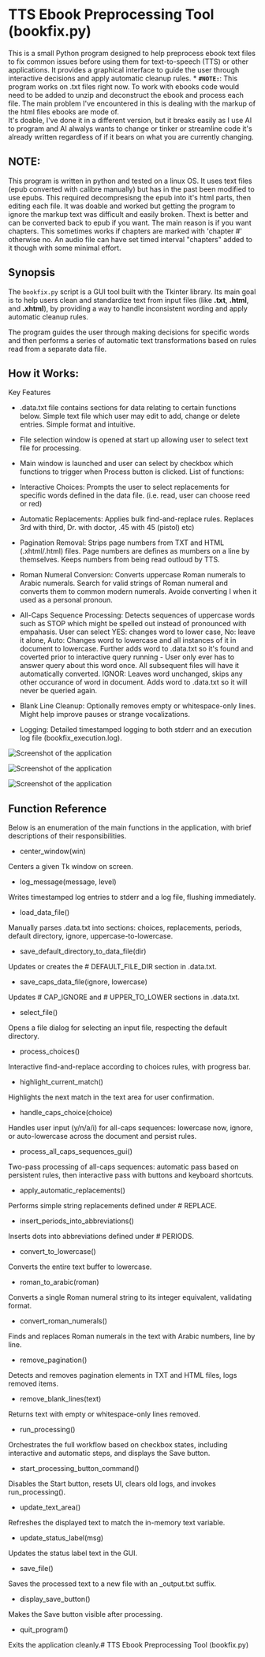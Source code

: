 
# TTS Ebook Preprocessing Tool (bookfix.py)

This is a small Python program designed to help preprocess ebook text files to fix common issues before using them for text-to-speech (TTS) or other applications. It provides a graphical interface to guide the user through interactive decisions and apply automatic cleanup rules.
    * **`#NOTE:`**: This program works on .txt files right now.  To work with ebooks code would need to be added to unzip and deconstruct the ebook and process each file.  The main problem I've encountered in this is dealing with the markup of the html files ebooks are mode of.  
    It's doable, I've done it in a different version, but it breaks easily as I use AI to program and AI alwalys wants to change or tinker or streamline code it's already written regardless of if it bears on what you are currently changing.

## NOTE:

This program is written in python and tested on a linux OS.  It uses text files (epub converted with calibre manually) but has in the past been modified to use epubs.  This required decompresisng the epub into it's html parts, then editing each file. It was doable and worked but getting the program to ignore the markup text was difficult and easily broken.  Thext is better and can be converted back to epub if you want.  The main reason is if you want chapters.  This sometimes works if chapters are marked with 'chapter #' otherwise no.  An audio file can have set timed interval "chapters" added to it though with some minimal effort.


## Synopsis

The `bookfix.py` script is a GUI tool built with the Tkinter library. Its main goal is to help users clean and standardize text from input files (like **.txt**, **.html**, and **.xhtml**), by providing a way to handle inconsistent wording and apply automatic cleanup rules.

The program guides the user through making decisions for specific words and then performs a series of automatic text transformations based on rules read from a separate data file.

## How it Works:

Key Features

* .data.txt file contains sections for data relating to certain functions below.  Simple text file which user may edit to add, change or delete entries. Simple format and intuitive.

* File selection window is opened at start up allowing user to select text file for processing.

* Main window is launched and user can select by checkbox which functions to trigger when Process button is clicked.  List of functions:

* Interactive Choices: Prompts the user to select replacements for specific words defined in the data file. (i.e. read, user can choose reed or red) 

* Automatic Replacements: Applies bulk find-and-replace rules. Replaces 3rd with third, Dr. with doctor, .45 with 45 (pistol) etc) 

* Pagination Removal: Strips page numbers from TXT and HTML (.xhtml/.html) files. Page numbers are defines as mumbers on a line by themselves.  Keeps numbers from being read outloud by TTS.

* Roman Numeral Conversion: Converts uppercase Roman numerals to Arabic numerals.  Search for valid strings of Roman numeral and converts them to common modern numerals.  Avoide converting I when it used as a personal pronoun.

* All-Caps Sequence Processing: Detects sequences of uppercase words such as STOP which might be spelled out instead of pronounced with empahasis.  User can select YES: changes word to lower case, No: leave it alone, Auto: Changes word to lowercase and all instances of it in document to
  lowercase. Further adds word to .data.txt so it's found and coverted prior to interactive query running - User only ever has to answer query about this word once.  All subsequent files will have it automatically converted. IGNOR: Leaves word unchanged, skips any other occurance of
  word in document. Adds word to .data.txt so it will never be queried again.

* Blank Line Cleanup: Optionally removes empty or whitespace-only lines. Might help improve pauses or strange vocalizations.

* Logging: Detailed timestamped logging to both stderr and an execution log file (bookfix_execution.log).

![Screenshot of the application](images/selctfile.png)


![Screenshot of the application](images/mainwindow.png)

![Screenshot of the application](images/interactive.png)
## Function Reference

Below is an enumeration of the main functions in the application, with brief descriptions of their responsibilities.

* center_window(win)

Centers a given Tk window on screen.

* log_message(message, level)

Writes timestamped log entries to stderr and a log file, flushing immediately.

* load_data_file()

Manually parses .data.txt into sections: choices, replacements, periods, default directory, ignore, uppercase-to-lowercase.

* save_default_directory_to_data_file(dir)

Updates or creates the # DEFAULT_FILE_DIR section in .data.txt.

* save_caps_data_file(ignore, lowercase)

Updates # CAP_IGNORE and # UPPER_TO_LOWER sections in .data.txt.

* select_file()

Opens a file dialog for selecting an input file, respecting the default directory.

* process_choices()

Interactive find-and-replace according to choices rules, with progress bar.

* highlight_current_match()

Highlights the next match in the text area for user confirmation.

* handle_caps_choice(choice)

Handles user input (y/n/a/i) for all-caps sequences: lowercase now, ignore, or auto-lowercase across the document and persist rules.

* process_all_caps_sequences_gui()

Two-pass processing of all-caps sequences: automatic pass based on persistent rules, then interactive pass with buttons and keyboard shortcuts.

* apply_automatic_replacements()

Performs simple string replacements defined under # REPLACE.

* insert_periods_into_abbreviations()

Inserts dots into abbreviations defined under # PERIODS.

* convert_to_lowercase()

Converts the entire text buffer to lowercase.

* roman_to_arabic(roman)

Converts a single Roman numeral string to its integer equivalent, validating format.

* convert_roman_numerals()

Finds and replaces Roman numerals in the text with Arabic numbers, line by line.

* remove_pagination()

Detects and removes pagination elements in TXT and HTML files, logs removed items.

* remove_blank_lines(text)

Returns text with empty or whitespace-only lines removed.

* run_processing()

Orchestrates the full workflow based on checkbox states, including interactive and automatic steps, and displays the Save button.

* start_processing_button_command()

Disables the Start button, resets UI, clears old logs, and invokes run_processing().

* update_text_area()

Refreshes the displayed text to match the in-memory text variable.

* update_status_label(msg)

Updates the status label text in the GUI.

* save_file()

Saves the processed text to a new file with an _output.txt suffix.

* display_save_button()

Makes the Save button visible after processing.

* quit_program()

Exits the application cleanly.# TTS Ebook Preprocessing Tool (bookfix.py)





